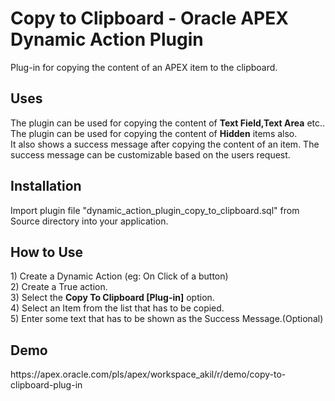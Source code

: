 <h1>Copy to Clipboard - Oracle APEX Dynamic Action Plugin</h1>

Plug-in for copying the content of an APEX item to the clipboard.

<h2>Uses</h2>
The plugin can be used for copying the content of <b>Text Field,Text Area</b> etc.. <br>
The plugin can be used for copying the content of <b>Hidden</b> items also.<br>
It also shows a success message after copying the content of an item. The success message can be customizable based on the users request.

<h2>Installation</h2>
Import plugin file "dynamic_action_plugin_copy_to_clipboard.sql" from Source directory into your application.

<h2>How to Use</h2>
  1) Create a Dynamic Action (eg: On Click of a button) <br>
  2) Create a True action.<br>
  3) Select the <b>Copy To Clipboard [Plug-in]</b> option.<br>
  4) Select an Item from the list that has to be copied.<br>
  5) Enter some text that has to be shown as the Success Message.(Optional)

<h2>Demo</h2>
https://apex.oracle.com/pls/apex/workspace_akil/r/demo/copy-to-clipboard-plug-in
